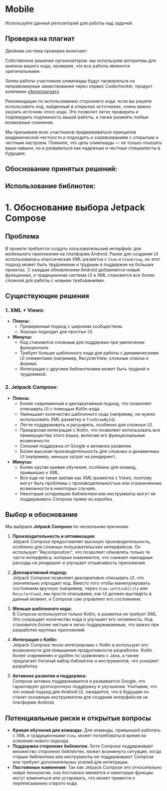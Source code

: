 # Mobile

Используйте данный репозиторий для работы над задачей.


## Проверка на плагиат

Двойная система проверки включает: 

Собственное решение организаторов: мы используем алгоритмы для анализа вашего кода, проверяя, что все работы являются оригинальными.

Затем работы участников олимпиады будут проверяться на неправомерные заимствования через сервис Codechecker, продукт компании [«Антиплагиат»](https://antiplagiat.ru/).

Рекомендации по использованию стороннего кода: если вы решите использовать код, найденный в открытых источниках, очень важно указать источник этого кода. Это позволит легко проверить и подтвердить подлинность вашей работы, а также развеять любые возможные сомнения. 

Мы призываем всех участников придерживаться принципов академической честности и подходить к соревнованиям с открытым и честным настроем. Помните, что цель олимпиады — не только показать ваши навыки, но и развиваться как надежные и честные специалисты в будущем.


##  Обоснование принятых решений:

## Использование библиотек:

   # 1.  Обоснование выбора Jetpack Compose
## Проблема
В проекте требуется создать пользовательский интерфейс для мобильного приложения на платформе Android. 
Ранее для создания UI использовалась классическая XML-разметка с `View` и `ViewGroup`, но этот подход может быть трудоемким и трудным в поддержке на больших проектах.
С каждым обновлением Android добавляется новый функционал, и традиционная система UI в XML становится все более сложной для работы с новыми требованиями.

## Существующие решения

### 1. **XML + Views:**
- **Плюсы:**
  - Проверенный подход с широким сообществом.
  - Хорошо подходит для простых UI.
- **Минусы:**
  - Код становится сложным для поддержки при увеличении функционала.
  - Требует больше шаблонного кода для работы с динамическими UI элементами (например, RecyclerView, сложные списки и формы).
  - Интеграция с другими библиотеками может быть трудной и трудоемкой.

### 2. **Jetpack Compose:**
- **Плюсы:**
  - Более современный и декларативный подход, что позволяет описывать UI с помощью Kotlin-кода.
  - Уменьшает количество шаблонного кода (например, не нужно использовать XML разметку и `findViewById`).
  - Легче поддерживать и расширять, особенно для сложных UI.
  - Прекрасная интеграция с Kotlin, что позволяет использовать все преимущества этого языка, включая его функциональные возможности.
  - Сильная поддержка от Google и активное развитие.
  - Более высокая производительность для сложных и динамичных UI (например, меньше затрат на рендеринг).
- **Минусы:**
  - Более крутая кривая обучения, особенно для команд, привыкших к XML.
  - Все еще не такая зрелая как XML-разметка с Views, поэтому могут быть проблемы с производительностью или ограниченные возможности в некоторых случаях.
  - Некоторые устаревшие библиотеки или инструменты могут не поддерживать Compose прямо из коробки.

## Выбор и обоснование

Мы выбрали **Jetpack Compose** по нескольким причинам:

1. **Производительность и оптимизация:**  
Jetpack Compose предоставляет высокую производительность, особенно для сложных пользовательских интерфейсов. 
Он использует "Recomposition", что позволяет обновлять только те части интерфейса, которые изменяются, что снижает накладные расходы на рендеринг и улучшает отзывчивость приложения.

2. **Декларативный подход:**  
Jetpack Compose позволяет декларативно описывать UI, что значительно упрощает код.
Вместо того чтобы манипулировать состоянием вручную (например, через `View.setVisibility` или `RecyclerView`), мы просто описываем, как UI должен выглядеть в данный момент, и Compose сам управляет его состоянием.

3. **Меньше шаблонного кода:**  
В Compose используется только Kotlin, и разметка не требует XML.
Это сокращает количество кода и улучшает его читаемость. Код становится более чистым и легко поддерживаемым, что важно при разработке крупных приложений.

4. **Интеграция с Kotlin:**  
Jetpack Compose тесно интегрирован с Kotlin и использует его возможности для повышения продуктивности разработки. Kotlin более современен и удобен по сравнению с Java, а также предлагает богатый набор библиотек и инструментов, что ускоряет разработку.

5. **Активное развитие и поддержка:**  
Compose активно поддерживается и развива­ется Google, что гарантирует долгосрочную поддержку и улучшения. 
Учитывая, что это новый подход для Android UI, ожидается, что в будущем он станет основным инструментом для создания интерфейсов на платформе Android.

## Потенциальные риски и открытые вопросы

- **Кривая обучения для команды:** Для команды, привыкшей работать с XML и традиционными `View`, может потребоваться время на освоение нового подхода.
- **Поддержка сторонних библиотек:** Хотя Compose поддерживает множество сторонних библиотек, может возникнуть ситуация, когда старые библиотеки или инструменты не поддерживают Compose или требуют дополнительных усилий для интеграции.
- **Постоянные изменения:** Так как Jetpack Compose это относительно новая технология, она постоянно меняется и некоторые функции могут изменяться или устаревать, что может привести к переписыванию старого кода.
